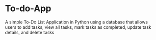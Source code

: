 # To-do-App
A simple To-Do List Application in Python using a database that allows users to add tasks, view all tasks, mark tasks as completed, update task details, and delete tasks
